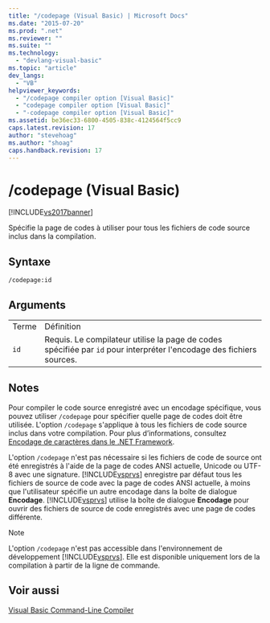 ```yaml
---
title: "/codepage (Visual Basic) | Microsoft Docs"
ms.date: "2015-07-20"
ms.prod: ".net"
ms.reviewer: ""
ms.suite: ""
ms.technology: 
  - "devlang-visual-basic"
ms.topic: "article"
dev_langs: 
  - "VB"
helpviewer_keywords: 
  - "/codepage compiler option [Visual Basic]"
  - "codepage compiler option [Visual Basic]"
  - "-codepage compiler option [Visual Basic]"
ms.assetid: be36ec33-6800-4505-838c-4124564f5cc9
caps.latest.revision: 17
author: "stevehoag"
ms.author: "shoag"
caps.handback.revision: 17
---
```

# /codepage (Visual Basic)
[!INCLUDE[vs2017banner](../../../visual-basic/includes/vs2017banner.md)]

Spécifie la page de codes à utiliser pour tous les fichiers de code source inclus dans la compilation.  
  
## Syntaxe  
  
```  
/codepage:id  
```  
  
## Arguments  
  
|||  
|-|-|  
|Terme|Définition|  
|`id`|Requis.  Le compilateur utilise la page de codes spécifiée par `id` pour interpréter l'encodage des fichiers sources.|  
  
## Notes  
 Pour compiler le code source enregistré avec un encodage spécifique, vous pouvez utiliser `/codepage` pour spécifier quelle page de codes doit être utilisée.  L'option `/codepage` s'applique à tous les fichiers de code source inclus dans votre compilation.  Pour plus d’informations, consultez [Encodage de caractères dans le .NET Framework](../Topic/Character%20Encoding%20in%20the%20.NET%20Framework.md).  
  
 L'option `/codepage` n'est pas nécessaire si les fichiers de code de source ont été enregistrés à l'aide de la page de codes ANSI actuelle, Unicode ou UTF\-8 avec une signature.  [!INCLUDE[vsprvs](../../../csharp/includes/vsprvs-md.md)] enregistre par défaut tous les fichiers de source de code avec la page de codes ANSI actuelle, à moins que l'utilisateur spécifie un autre encodage dans la boîte de dialogue **Encodage**.  [!INCLUDE[vsprvs](../../../csharp/includes/vsprvs-md.md)] utilise la boîte de dialogue **Encodage** pour ouvrir des fichiers de source de code enregistrés avec une page de codes différente.  
  
> [!NOTE]
>  L'option `/codepage` n'est pas accessible dans l'environnement de développement [!INCLUDE[vsprvs](../../../csharp/includes/vsprvs-md.md)]. Elle est disponible uniquement lors de la compilation à partir de la ligne de commande.  
  
## Voir aussi  
 [Visual Basic Command\-Line Compiler](../../../visual-basic/reference/command-line-compiler/index.md)